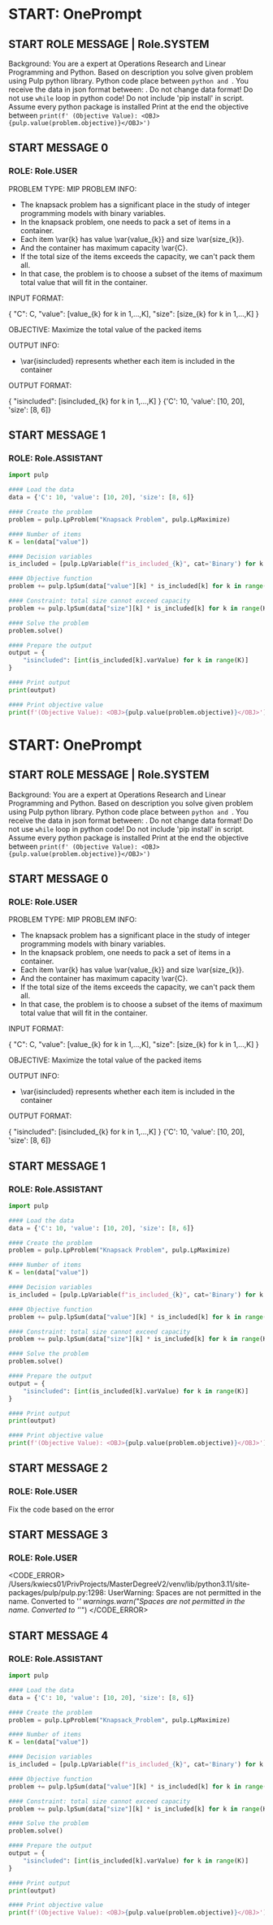 # START: OnePrompt 
## START ROLE MESSAGE | Role.SYSTEM 
Background: You are a expert at Operations Research and Linear Programming and Python. Based on description you solve given problem using Pulp python library. Python code place between ```python and ```. You receive the data in json format between: <DATA></DATA>. Do not change data format! Do not use `while` loop in python code! Do not include 'pip install' in script. Assume every python package is installed Print at the end the objective between <OBJ></OBJ> `print(f' (Objective Value): <OBJ>{pulp.value(problem.objective)}</OBJ>')`  
## START MESSAGE 0 
### ROLE: Role.USER
<DESCRIPTION>
PROBLEM TYPE: MIP
PROBLEM INFO:

- The knapsack problem has a significant place in the study of integer programming models with binary variables. 
- In the knapsack problem, one needs to pack a set of items in a container.
- Each item \var{k} has value \var{value_{k}} and size \var{size_{k}}.
- And the container has maximum capacity \var{C}. 
- If the total size of the items exceeds the capacity, we can't pack them all. 
- In that case, the problem is to choose a subset of the items of maximum total value that will fit in the container. 

INPUT FORMAT:

{
	"C": C,
	"value": [value_{k} for k in 1,...,K],
	"size": [size_{k} for k in 1,...,K]
}


OBJECTIVE: Maximize the total value of the packed items

OUTPUT INFO:

- \var{isincluded} represents whether each item is included in the container

OUTPUT FORMAT:

{
	"isincluded": [isincluded_{k} for k in 1,...,K]
}
</DESCRIPTION>
<DATA>
{'C': 10, 'value': [10, 20], 'size': [8, 6]}</DATA>


## START MESSAGE 1 
### ROLE: Role.ASSISTANT
```python
import pulp

#### Load the data
data = {'C': 10, 'value': [10, 20], 'size': [8, 6]}

#### Create the problem
problem = pulp.LpProblem("Knapsack Problem", pulp.LpMaximize)

#### Number of items
K = len(data["value"])

#### Decision variables
is_included = [pulp.LpVariable(f"is_included_{k}", cat='Binary') for k in range(K)]

#### Objective function
problem += pulp.lpSum(data["value"][k] * is_included[k] for k in range(K)), "Total Value"

#### Constraint: total size cannot exceed capacity
problem += pulp.lpSum(data["size"][k] * is_included[k] for k in range(K)) <= data["C"], "Capacity"

#### Solve the problem
problem.solve()

#### Prepare the output
output = {
    "isincluded": [int(is_included[k].varValue) for k in range(K)]
}

#### Print output
print(output)

#### Print objective value
print(f'(Objective Value): <OBJ>{pulp.value(problem.objective)}</OBJ>')
```

# START: OnePrompt 
## START ROLE MESSAGE | Role.SYSTEM 
Background: You are a expert at Operations Research and Linear Programming and Python. Based on description you solve given problem using Pulp python library. Python code place between ```python and ```. You receive the data in json format between: <DATA></DATA>. Do not change data format! Do not use `while` loop in python code! Do not include 'pip install' in script. Assume every python package is installed Print at the end the objective between <OBJ></OBJ> `print(f' (Objective Value): <OBJ>{pulp.value(problem.objective)}</OBJ>')`  
## START MESSAGE 0 
### ROLE: Role.USER
<DESCRIPTION>
PROBLEM TYPE: MIP
PROBLEM INFO:

- The knapsack problem has a significant place in the study of integer programming models with binary variables. 
- In the knapsack problem, one needs to pack a set of items in a container.
- Each item \var{k} has value \var{value_{k}} and size \var{size_{k}}.
- And the container has maximum capacity \var{C}. 
- If the total size of the items exceeds the capacity, we can't pack them all. 
- In that case, the problem is to choose a subset of the items of maximum total value that will fit in the container. 

INPUT FORMAT:

{
	"C": C,
	"value": [value_{k} for k in 1,...,K],
	"size": [size_{k} for k in 1,...,K]
}


OBJECTIVE: Maximize the total value of the packed items

OUTPUT INFO:

- \var{isincluded} represents whether each item is included in the container

OUTPUT FORMAT:

{
	"isincluded": [isincluded_{k} for k in 1,...,K]
}
</DESCRIPTION>
<DATA>
{'C': 10, 'value': [10, 20], 'size': [8, 6]}</DATA>


## START MESSAGE 1 
### ROLE: Role.ASSISTANT
```python
import pulp

#### Load the data
data = {'C': 10, 'value': [10, 20], 'size': [8, 6]}

#### Create the problem
problem = pulp.LpProblem("Knapsack Problem", pulp.LpMaximize)

#### Number of items
K = len(data["value"])

#### Decision variables
is_included = [pulp.LpVariable(f"is_included_{k}", cat='Binary') for k in range(K)]

#### Objective function
problem += pulp.lpSum(data["value"][k] * is_included[k] for k in range(K)), "Total Value"

#### Constraint: total size cannot exceed capacity
problem += pulp.lpSum(data["size"][k] * is_included[k] for k in range(K)) <= data["C"], "Capacity"

#### Solve the problem
problem.solve()

#### Prepare the output
output = {
    "isincluded": [int(is_included[k].varValue) for k in range(K)]
}

#### Print output
print(output)

#### Print objective value
print(f'(Objective Value): <OBJ>{pulp.value(problem.objective)}</OBJ>')
```

## START MESSAGE 2 
### ROLE: Role.USER
Fix the code based on the error

## START MESSAGE 3 
### ROLE: Role.USER
<CODE_ERROR>
/Users/kwiecs01/PrivProjects/MasterDegreeV2/venv/lib/python3.11/site-packages/pulp/pulp.py:1298: UserWarning: Spaces are not permitted in the name. Converted to '_'
  warnings.warn("Spaces are not permitted in the name. Converted to '_'")
</CODE_ERROR>


## START MESSAGE 4 
### ROLE: Role.ASSISTANT
```python
import pulp

#### Load the data
data = {'C': 10, 'value': [10, 20], 'size': [8, 6]}

#### Create the problem
problem = pulp.LpProblem("Knapsack_Problem", pulp.LpMaximize)

#### Number of items
K = len(data["value"])

#### Decision variables
is_included = [pulp.LpVariable(f"is_included_{k}", cat='Binary') for k in range(K)]

#### Objective function
problem += pulp.lpSum(data["value"][k] * is_included[k] for k in range(K)), "Total_Value"

#### Constraint: total size cannot exceed capacity
problem += pulp.lpSum(data["size"][k] * is_included[k] for k in range(K)) <= data["C"], "Capacity"

#### Solve the problem
problem.solve()

#### Prepare the output
output = {
    "isincluded": [int(is_included[k].varValue) for k in range(K)]
}

#### Print output
print(output)

#### Print objective value
print(f'(Objective Value): <OBJ>{pulp.value(problem.objective)}</OBJ>')
```


